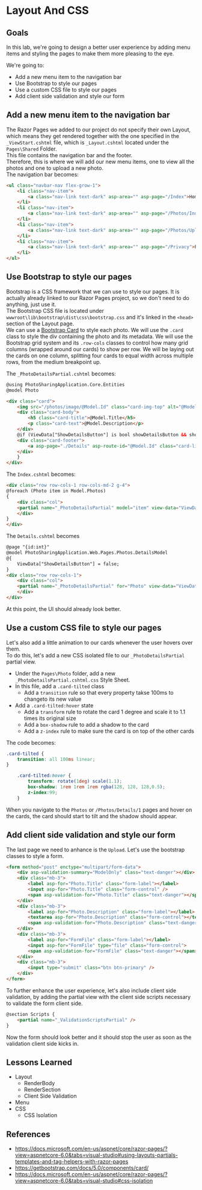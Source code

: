 # Layout And CSS

## Goals

In this lab, we're going to design a better user experience by adding menu items and styling the pages to make them more pleasing to the eye.

We're going to:
- Add a new menu item to the navigation bar
- Use Bootstrap to style our pages
- Use a custom CSS file to style our pages
- Add client side validation and style our form

## Add a new menu item to the navigation bar
The Razor Pages we added to our project do not specify their own Layout, which means they get rendered together with the one specified in the `_ViewStart.cshtml` file, which is `_Layout.cshtml` located under the `Pages\Shared` Folder.  
This file contains the navigation bar and the footer.  
Therefore, this is where we will add our new menu items, one to view all the photos and one to upload a new photo.  
The navigation bar becomes:  

```html
<ul class="navbar-nav flex-grow-1">
    <li class="nav-item">
        <a class="nav-link text-dark" asp-area="" asp-page="/Index">Home</a>
    </li>
    <li class="nav-item">
        <a class="nav-link text-dark" asp-area="" asp-page="/Photos/Index">All Photos</a>
    </li>
    <li class="nav-item">
        <a class="nav-link text-dark" asp-area="" asp-page="/Photos/Upload">Upload New Photo</a>
    </li>
    <li class="nav-item">
        <a class="nav-link text-dark" asp-area="" asp-page="/Privacy">Privacy</a>
    </li>
</ul>
```

## Use Bootstrap to style our pages
Bootstrap is a CSS framework that we can use to style our pages. It is actually already linked to our Razor Pages project, so we don't need to do anything, just use it.  
The Bootstrap CSS file is located under `wwwroot\lib\bootstrap\dist\css\bootstrap.css` and it's linked in the `<head>` section of the Layout page.  
We can use a [Bootstrap Card](https://getbootstrap.com/docs/5.0/components/card/) to style each photo. We will use the `.card` class to style the div containing the photo and its metadata. We will use the Bootstrap grid system and its `.row-cols` classes to control how many grid columns (wrapped around our cards) to show per row. We will be laying out the cards on one column, splitting four cards to equal width across multiple rows, from the medium breakpoint up.  

The `_PhotoDetailsPartial.cshtml` becomes:

```html
@using PhotoSharingApplication.Core.Entities
@model Photo

<div class="card">
	<img src="/photos/image/@Model.Id" class="card-img-top" alt="@Model.Title"/>
	<div class="card-body">
		<h5 class="card-title">@Model.Title</h5>
		<p class="card-text">@Model.Description</p>
	</div>
	@if (ViewData["ShowDetailsButton"] is bool showDetailsButton && showDetailsButton) { 
	<div class="card-footer">
		<a asp-page="./Details" asp-route-id="@Model.Id" class="card-link">Details</a>
	</div>
	}
</div>
```

The `Index.cshtml` becomes:

```html
<div class="row row-cols-1 row-cols-md-2 g-4">
@foreach (Photo item in Model.Photos)
{
	<div class="col">
	<partial name="_PhotoDetailsPartial" model="item" view-data="ViewData"></partial>
	</div>
}
</div>
```

The `Details.cshtml` becomes
```html
@page "{id:int}"
@model PhotoSharingApplication.Web.Pages.Photos.DetailsModel
@{
	ViewData["ShowDetailsButton"] = false;
}
<div class="row row-cols-1">
	<div class="col">
	<partial name="_PhotoDetailsPartial" for="Photo" view-data="ViewData"></partial>
	</div>
</div>
```

At this point, the UI should already look better.  

## Use a custom CSS file to style our pages
Let's also add a little animation to our cards whenever the user hovers over them.  
To do this, let's add a new CSS isolated file to our `_PhotoDetailsPartial` partial view.  
- Under the `Pages\Photo` folder, add a new `_PhotoDetailsPartial.cshtml.css` Style Sheet.  
- In this file, add a `.card-tilted` class
    - Add a `transition` rule so that every property takse 100ms to changeto its new value
- Add a `.card-tilted:hover` state
    - Add a `transform` rule to rotate the card 1 degree and scale it to 1.1 times its original size
    - Add a `box-shadow` rule to add a shadow to the card
    - Add a `z-index` rule to make sure the card is on top of the other cards

The code becomes:

```css
.card-tilted {
    transition: all 100ms linear;
}

    .card-tilted:hover {
        transform: rotate(1deg) scale(1.1);
        box-shadow: 1rem 1rem 1rem rgba(128, 128, 128,0.5);
        z-index:99;
    }
```

When you navigate to the `Photos` or `/Photos/Details/1` pages and hover on the cards, the card should start to tilt and the shadow should appear.  

## Add client side validation and style our form

The last page we need to anhance is the `Upload`. Let's use the bootstrap classes to style a form.

```html
<form method="post" enctype="multipart/form-data">
	<div asp-validation-summary="ModelOnly" class="text-danger"></div>
	<div class="mb-3">
		<label asp-for="Photo.Title" class="form-label"></label>
		<input asp-for="Photo.Title" class="form-control" />
		<span asp-validation-for="Photo.Title" class="text-danger"></span>
	</div>
	<div class="mb-3">
		<label asp-for="Photo.Description" class="form-label"></label>
		<textarea asp-for="Photo.Description" class="form-control"></textarea>
		<span asp-validation-for="Photo.Description" class="text-danger"></span>
	</div>
	<div class="mb-3">
		<label asp-for="FormFile" class="form-label"></label>
		<input asp-for="FormFile" type="file" class="form-control">
		<span asp-validation-for="FormFile" class="text-danger"></span>
	</div>
	<div class="mb-3">
		<input type="submit" class="btn btn-primary" />
	</div>
</form>
```

To further enhance the user experience, let's also include client side validation, by adding the partial view with the client side scripts necessary to validate the form client side. 

```html
@section Scripts {
	<partial name="_ValidationScriptsPartial" />
}
```

Now the form should look better and it should stop the user as soon as the validation client side kicks in.

## Lessons Learned

- Layout
    - RenderBody
    - RenderSection
    - Client Side Validation
- Menu 
- CSS
    - CSS Isolation



## References

- https://docs.microsoft.com/en-us/aspnet/core/razor-pages/?view=aspnetcore-6.0&tabs=visual-studio#using-layouts-partials-templates-and-tag-helpers-with-razor-pages
- https://getbootstrap.com/docs/5.0/components/card/
- https://docs.microsoft.com/en-us/aspnet/core/razor-pages/?view=aspnetcore-6.0&tabs=visual-studio#css-isolation